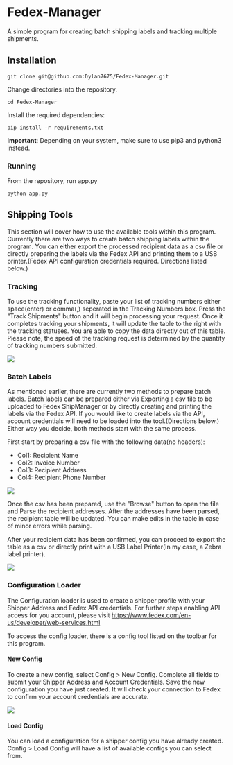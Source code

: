 # Fedex-Manager
A simple program for creating batch shipping labels and tracking multiple shipments.

## Installation

```
git clone git@github.com:Dylan7675/Fedex-Manager.git
```

Change directories into the repository.

```
cd Fedex-Manager
```

Install the required dependencies:

````
pip install -r requirements.txt
````
**Important**: Depending on your system, make sure to use pip3 and python3 instead.

### Running

From the repository, run app.py

```
python app.py
```

## Shipping Tools
This section will cover how to use the available tools within this program. Currently there are two ways to create batch shipping labels within the program. You can either export the processed recipient data as a csv file or directly preparing the labels via the Fedex API and printing them to a USB printer.(Fedex API configuration credentials required. Directions listed below.)

### Tracking

To use the tracking functionality, paste your list of tracking numbers either space(enter) or comma(,) seperated in the Tracking Numbers box. Press the "Track Shipments" button and it will begin processing your request. Once it completes tracking your shipments, it will update the table to the right with the tracking statuses. You are able to copy the data directly out of this table. Please note, the speed of the tracking request is determined by the quantity of tracking numbers submitted.

<img src="https://imgur.com/JInTUXO.png">

### Batch Labels
As mentioned earlier, there are currently two methods to prepare batch labels. Batch labels can be prepared either via Exporting a csv file to be uploaded to Fedex ShipManager or by directly creating and printing the labels via the Fedex API. If you would like to create labels via the API, account credentials will need to be loaded into the tool.(Directions below.) Either way you decide, both methods start with the same process.

First start by preparing a csv file with the following data(no headers):

- Col1: Recipient Name
- Col2: Invoice Number
- Col3: Recipient Address
- Col4: Recipient Phone Number

<img src="https://imgur.com/bYKTNMt.png">

Once the csv has been prepared, use the "Browse" button to open the file and Parse the recipient addresses. After the addresses have been parsed, the recipient table will be updated. You can make edits in the table in case of minor errors while parsing.

After your recipient data has been confirmed, you can proceed to export the table as a csv or directly print with a USB Label Printer(In my case, a Zebra label printer).

<img src="https://imgur.com/TDarkHh.png">

### Configuration Loader
The Configuration loader is used to create a shipper profile with your Shipper Address and Fedex API credentials. For further steps enabling API access for you account, please visit https://www.fedex.com/en-us/developer/web-services.html

To access the config loader, there is a config tool listed on the toolbar for this program.

#### New Config
To create a new config, select Config > New Config. Complete all fields to submit your Shipper Address and Account Credentials. Save the new configuration you have just created. It will check your connection to Fedex to confirm your account credentials are accurate.

<img src="https://imgur.com/pxtg2i6.png">

#### Load Config
You can load a configuration for a shipper config you have already created. Config > Load Config will have a list of available configs you can select from.
